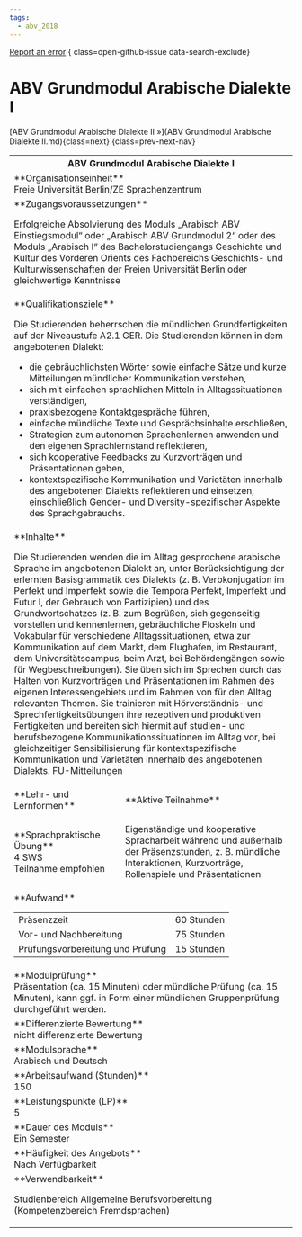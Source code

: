 ```yaml
---
tags:
  - abv_2018
---
```

[Report an error](https://github.com/SGSSGene/FUB-SUP/issues/new?title=Error%20in%20%22ABV%20Grundmodul%20Arabische%20Dialekte%20I%22&body=There%20seems%20to%20be%20an%20error%20in%20module%20%22ABV%20Grundmodul%20Arabische%20Dialekte%20I%22%2E%0A%0A%3CDescribe%20here%20a%20slightly%20more%20detailed%20description%20of%20what%20is%20wrong%3E&labels=bug)
{ class=open-github-issue data-search-exclude}

# ABV Grundmodul Arabische Dialekte I


[ABV Grundmodul Arabische Dialekte II »](ABV Grundmodul Arabische Dialekte II.md){class=next}
{class=prev-next-nav}

<table markdown id="moduledesc">
<tr markdown class="moduledesc_head"><th colspan="2">ABV Grundmodul Arabische Dialekte I </th></tr>
<tr markdown><td colspan="2">**Organisationseinheit**   <br>Freie Universität Berlin/ZE Sprachenzentrum</td></tr>


<tr markdown><td colspan="2">**Zugangsvoraussetzungen** <br>

Erfolgreiche Absolvierung des Moduls „Arabisch ABV Einstiegsmodul“ oder „Arabisch
ABV Grundmodul 2“ oder des Moduls „Arabisch I“ des Bachelorstudiengangs Geschichte und Kultur des Vorderen
Orients des Fachbereichs Geschichts- und Kulturwissenschaften der Freien Universität Berlin oder gleichwertige
Kenntnisse


</td></tr>
<tr markdown><td colspan="2">**Qualifikationsziele**    <br>

Die Studierenden beherrschen die mündlichen Grundfertigkeiten auf der
Niveaustufe A2.1 GER. Die Studierenden können in dem angebotenen Dialekt:

- die gebräuchlichsten Wörter sowie einfache Sätze und kurze Mitteilungen
  mündlicher Kommunikation verstehen,
- sich mit einfachen sprachlichen Mitteln in Alltagssituationen
  verständigen,
- praxisbezogene Kontaktgespräche führen,
- einfache mündliche Texte und Gesprächsinhalte erschließen,
- Strategien zum autonomen Sprachenlernen anwenden und den eigenen
  Sprachlernstand reflektieren,
- sich kooperative Feedbacks zu Kurzvorträgen und Präsentationen geben,
- kontextspezifische Kommunikation und Varietäten innerhalb des angebotenen
  Dialekts reflektieren und einsetzen, einschließlich Gender- und
  Diversity-spezifischer Aspekte des Sprachgebrauchs.


</td></tr>
<tr markdown><td colspan="2">**Inhalte**                <br>

Die Studierenden wenden die im Alltag gesprochene arabische Sprache im
angebotenen Dialekt an, unter Berücksichtigung der erlernten Basisgrammatik
des Dialekts (z. B. Verbkonjugation im Perfekt und Imperfekt sowie die
Tempora Perfekt, Imperfekt und Futur I, der Gebrauch von Partizipien) und
des Grundwortschatzes (z. B. zum Begrüßen, sich gegenseitig vorstellen und
kennenlernen, gebräuchliche Floskeln und Vokabular für verschiedene
Alltagssituationen, etwa zur Kommunikation auf dem Markt, dem Flughafen, im
Restaurant, dem Universitätscampus, beim Arzt, bei Behördengängen sowie für
Wegbeschreibungen). Sie üben sich im Sprechen durch das Halten von
Kurzvorträgen und Präsentationen im Rahmen des eigenen Interessengebiets und
im Rahmen von für den Alltag relevanten Themen. Sie trainieren mit
Hörverständnis- und Sprechfertigkeitsübungen ihre rezeptiven und produktiven
Fertigkeiten und bereiten sich hiermit auf studien- und berufsbezogene
Kommunikationssituationen im Alltag vor, bei gleichzeitiger Sensibilisierung
für kontextspezifische Kommunikation und Varietäten innerhalb des
angebotenen Dialekts. FU-Mitteilungen


</td></tr>

<tr markdown><td>**Lehr- und Lernformen**</td><td>**Aktive Teilnahme**</td></tr>
<tr markdown><td> **Sprachpraktische Übung** <br>4 SWS <br> Teilnahme empfohlen</td><td>

Eigenständige und kooperative Spracharbeit während und außerhalb der
Präsenzstunden, z. B. mündliche Interaktionen, Kurzvorträge, Rollenspiele
und Präsentationen
</td></tr>
<tr markdown><td colspan="2">**Aufwand**                <br>
<table class="aufwand_table">
<tr><td>Präsenzzeit</td><td>60 Stunden</td></tr>
<tr><td>Vor- und Nachbereitung</td><td>75 Stunden</td></tr>
<tr><td>Prüfungsvorbereitung und Prüfung</td><td>15 Stunden</td></tr>
</table>

</td></tr>
<tr markdown><td colspan="2">**Modulprüfung**             <br>Präsentation (ca. 15 Minuten) oder mündliche Prüfung (ca. 15 Minuten), kann
ggf. in Form einer mündlichen Gruppenprüfung durchgeführt werden.


</td></tr>
<tr markdown><td colspan="2">**Differenzierte Bewertung** <br>nicht differenzierte Bewertung

</td></tr>
<tr markdown><td colspan="2">**Modulsprache**             <br>Arabisch und Deutsch</td></tr>
<tr markdown><td colspan="2">**Arbeitsaufwand (Stunden)** <br>150</td></tr>
<tr markdown><td colspan="2">**Leistungspunkte (LP)**     <br>5</td></tr>
<tr markdown><td colspan="2">**Dauer des Moduls**         <br>Ein Semester</td></tr>
<tr markdown><td colspan="2">**Häufigkeit des Angebots**  <br>Nach Verfügbarkeit</td></tr>
<tr markdown><td colspan="2">**Verwendbarkeit**           <br>

Studienbereich Allgemeine Berufsvorbereitung (Kompetenzbereich
Fremdsprachen)


</td></tr>


</table>
